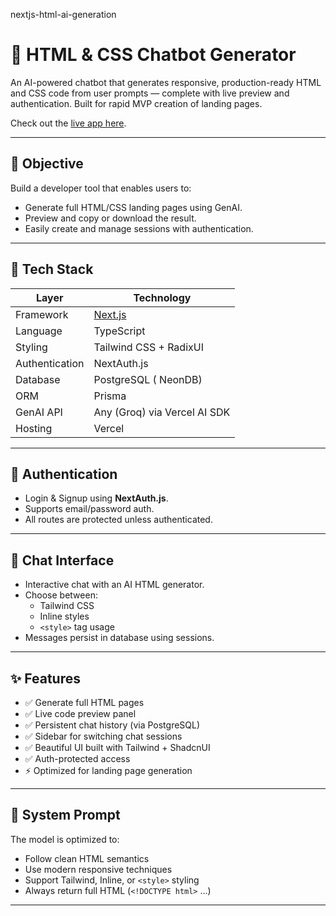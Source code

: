 nextjs-html-ai-generation
# 🚀 HTML & CSS Chatbot Generator

An AI-powered chatbot that generates responsive, production-ready HTML and CSS code from user prompts — complete with live preview and authentication. Built for rapid MVP creation of landing pages.

Check out the [live app here](https://nextjs-html-ai-generation.vercel.app/).

---

## 📌 Objective

Build a developer tool that enables users to:

- Generate full HTML/CSS landing pages using GenAI.
- Preview and copy or download the result.
- Easily create and manage sessions with authentication.

---

## 🧰 Tech Stack

| Layer            | Technology                          |
|------------------|--------------------------------------|
| Framework        | [Next.js](https://nextjs.org)        |
| Language         | TypeScript                          |
| Styling          | Tailwind CSS + RadixUI             |
| Authentication   | NextAuth.js                         |
| Database         | PostgreSQL ( NeonDB) |
| ORM              | Prisma                |
| GenAI API        | Any (Groq) via Vercel AI SDK |
| Hosting          | Vercel                              |

---

## 🔐 Authentication

- Login & Signup using **NextAuth.js**.
- Supports email/password auth.
- All routes are protected unless authenticated.

---

## 💬 Chat Interface

- Interactive chat with an AI HTML generator.
- Choose between:
  - Tailwind CSS
  - Inline styles
  - `<style>` tag usage
- Messages persist in database using sessions.

---

## ✨ Features

- ✅ Generate full HTML pages
- ✅ Live code preview panel
- ✅ Persistent chat history (via PostgreSQL)
- ✅ Sidebar for switching chat sessions
- ✅ Beautiful UI built with Tailwind + ShadcnUI
- ✅ Auth-protected access
- ⚡ Optimized for landing page generation

---

## 🧠 System Prompt

The model is optimized to:

- Follow clean HTML semantics
- Use modern responsive techniques
- Support Tailwind, Inline, or `<style>` styling
- Always return full HTML (`<!DOCTYPE html>` …)

---

